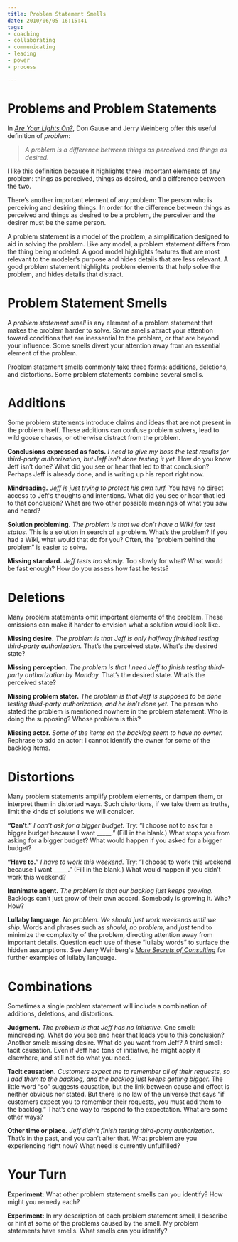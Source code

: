 ```yaml
--- 
title: Problem Statement Smells
date: 2010/06/05 16:15:41
tags: 
- coaching
- collaborating
- communicating
- leading
- power
- process

---
```


# Problems and Problem Statements

<p>In <em><a href="http://www.amazon.com/exec/obidos/ASIN/0932633161/dalehemery-20">Are Your Lights On?</a></em>, Don Gause and Jerry Weinberg offer this useful definition of <em>problem</em>:</p>

<blockquote><em>A problem is a difference between things as perceived and things as desired.</em></blockquote>

<p>I like this definition because it highlights three important elements of any problem: things as perceived, things as desired, and a difference between the two.</p>

<p>There’s another important element of any problem:  The person who is perceiving and desiring things.  In order for the difference between things as perceived and things as desired to be a problem, the perceiver and the desirer must be the same person.</p>

<p>A problem statement is a model of the problem, a simplification designed to aid in solving the problem. Like any model, a problem statement differs from the thing being modeled. A good model highlights features that are most relevant to the modeler’s purpose and hides details that are less relevant. A good problem statement highlights problem elements that help solve the problem, and hides details that distract.</p>

# Problem Statement Smells

<p>A <em>problem statement smell</em> is any element of a problem statement that makes the problem harder to solve. Some smells attract your attention toward conditions that are inessential to the problem, or that are beyond your influence. Some smells divert your attention away from an essential element of the problem.</p>

<p>Problem statement smells commonly take three forms: additions, deletions, and distortions. Some problem statements combine several smells.</p>

# Additions

<p>Some problem statements introduce claims and ideas that are not present in the problem itself. These additions can confuse problem solvers, lead to wild goose chases, or otherwise distract from the problem.</p>

<p><strong>Conclusions expressed as facts.</strong> <em>I need to give my boss the test results for third-party authorization, but Jeff isn’t done testing it yet.</em> How do you know Jeff isn’t done? What did you see or hear that led to that conclusion? Perhaps Jeff is already done, and is writing up his report right now.</p>

<p><strong>Mindreading.</strong> <em>Jeff is just trying to protect his own turf.</em> You have no direct access to Jeff’s thoughts and intentions. What did you see or hear that led to that conclusion? What are two other possible meanings of what you saw and heard?</p>

<p><strong>Solution probleming.</strong> <em>The problem is that we don’t have a Wiki for test status.</em> This is a solution in search of a problem. What’s the problem? If you had a Wiki, what would that do for you? Often, the “problem behind the problem” is easier to solve.</p>

<p><strong>Missing standard.</strong> <em>Jeff tests too slowly.</em> Too slowly for what? What would be fast enough? How do you assess how fast he tests?</p>

# Deletions

<p>Many problem statements omit important elements of the problem. These omissions can make it harder to envision what a solution would look like.</p>

<p><strong>Missing desire.</strong> <em>The problem is that Jeff is only halfway finished testing third-party authorization.</em> That’s the perceived state. What’s the desired state?</p>

<p><strong>Missing perception.</strong> <em>The problem is that I need Jeff to finish testing third-party authorization by Monday.</em> That’s the desired state. What’s the perceived state?</p>

<p><strong>Missing problem stater.</strong><em> The problem is that Jeff is supposed to be done testing third-party authorization, and he isn’t done yet.</em> The person who stated the problem is mentioned nowhere in the problem statement. Who is doing the supposing? Whose problem is this?</p>

<p><strong>Missing actor.</strong> <em>Some of the items on the backlog seem to have no owner.</em> Rephrase to add an actor: I cannot identify the owner for some of the backlog items.</p>

# Distortions

<p>Many problem statements amplify problem elements, or dampen them, or interpret them in distorted ways. Such distortions, if we take them as truths, limit the kinds of solutions we will consider.</p>

<p><strong>“Can’t.”</strong> <em>I can’t ask for a bigger budget.</em> Try: “I choose not to ask for a bigger budget because I want _____.” (Fill in the blank.) What stops you from asking for a bigger budget? What would happen if you asked for a bigger budget?</p>

<p><strong>“Have to.”</strong> <em>I have to work this weekend.</em> Try: “I choose to work this weekend because I want _____.” (Fill in the blank.) What would happen if you didn’t work this weekend?</p>

<p><strong>Inanimate agent.</strong> <em>The problem is that our backlog just keeps growing.</em> Backlogs can’t just grow of their own accord. Somebody is growing it. Who? How?</p>

<p><strong>Lullaby language.</strong> <em>No problem. We should just work weekends until we ship.</em> Words and phrases such as <em>should</em>, <em>no problem</em>, and <em>just</em> tend to minimize the complexity of the problem, directing attention away from important details. Question each use of these “lullaby words” to surface the hidden assumptions. See Jerry Weinberg's <em><a href="http://www.amazon.com/exec/obidos/ASIN/0932633528/dalehemery-20">More Secrets of Consulting</a></em> for further examples of lullaby language.</p>

# Combinations

<p>Sometimes a single problem statement will include a combination of additions, deletions, and distortions.</p>

<p><strong>Judgment.</strong> <em>The problem is that Jeff has no initiative.</em> One smell: mindreading. What do you see and hear that leads you to this conclusion? Another smell: missing desire. What do you want from Jeff? A third smell: tacit causation. Even if Jeff had tons of initiative, he might apply it elsewhere, and still not do what you need.</p>

<p><strong>Tacit causation.</strong> <em>Customers expect me to remember all of their requests, so I add them to the backlog, and the backlog just keeps getting bigger.</em> The little word “so” suggests causation, but the link between cause and effect is neither obvious nor stated. But there is no law of the universe that says “if customers expect you to remember their requests, you must add them to the backlog.” That’s one way to respond to the expectation. What are some other ways?</p>

<p><strong>Other time or place.</strong> <em>Jeff didn’t finish testing third-party authorization.</em> That’s in the past, and you can’t alter that. What problem are you experiencing right now? What need is currently unfulfilled?</p>

# Your Turn

<p><strong>Experiment:</strong> What other problem statement smells can you identify? How might you remedy each?</p>

<p><strong>Experiment:</strong> In my description of each problem statement smell, I describe or hint at some of the problems caused by the smell. My problem statements have smells. What smells can you identify?</p>
